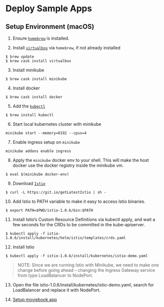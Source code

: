 # Deploy Sample Apps

## Setup Environment (macOS)

1. Ensure [`homebrew`](https://brew.sh) is installed.

2. Install [`virtualbox`](https://www.virtualbox.org/wiki/VirtualBox) via `homebrew`, if not already installed  
```
$ brew update
$ brew cask install virtualbox
```
3. Install minikube  
```
$ brew cask install minikube
```

4. Install docker  
```
$ brew cask install docker
```

5. Add the [`kubectl`](https://kubernetes.io/docs/reference/kubectl/overview/)  
```
$ brew install kubectl
```

6. Start local kubernetes cluster with minikube  
```
minikube start --memory=8192 --cpus=4
```

7. Enable ingress setup on `minikube`  
```
minikube addons enable ingress
```

8. Apply the `minikube` docker env to your shell. This will make the host
docker use the docker registry inside the minikube vm.  
```
$ eval $(minikube docker-env)
```

9. Download [`Istio`](https://istio.io/)  
```
$ curl -L https://git.io/getLatestIstio | sh -
```

10. Add Istio to PATH variable to make it easy to access Istio binaries.  
```
$ export PATH=$PWD/istio-1.0.6/bin:$PATH
```

11. Install Istio’s Custom Resource Definitions via kubectl apply, and wait a few seconds for the CRDs to be committed in the kube-apiserver.  
```
$ kubectl apply -f istio-1.0.6/install/kubernetes/helm/istio/templates/crds.yaml
```

12. Install Istio  
```
$ kubectl apply -f istio-1.0.6/install/kubernetes/istio-demo.yaml
```

> NOTE: Since we are running Istio with Minikube, we need to make one change before going ahead – changing the Ingress Gateway service from type LoadBalancer to NodePort.

13. Open the file istio-1.0.6/install/kubernetes/istio-demo.yaml, search for LoadBalancer and replace it with NodePort.

14. [Setup moviebook app](moviebook/README.md)
